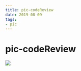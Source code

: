 ```yaml
---
title: pic-codeReview 
date: 2019-08-09
tags: 
- pic 
---
```

# pic-codeReview
![](https://cdn.jsdelivr.net/gh/nber1994/fu0k@master/uPic/20190109234305933_2039800310.png)

